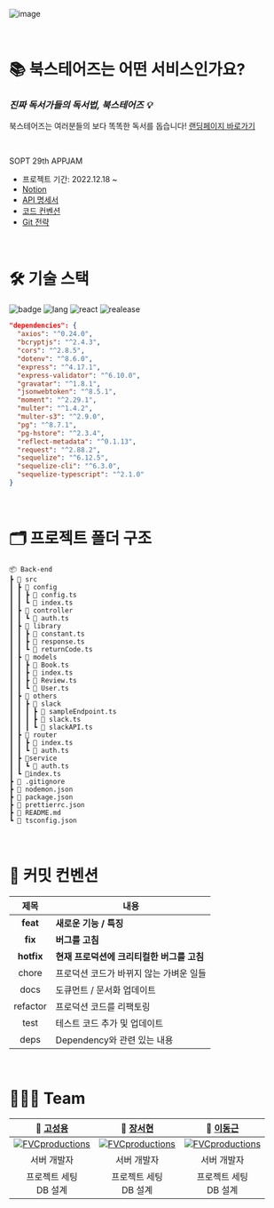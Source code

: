 ![image](https://user-images.githubusercontent.com/73876068/148671692-f6cdd096-dab3-4d8e-9b51-443eb3b947ba.png)

<br/>

# 📚 북스테어즈는 어떤 서비스인가요?


### ***진짜 독서가들의 독서법, 북스테어즈 💡***
북스테어즈는 여러분들의 보다 똑똑한 독서를 돕습니다! [랜딩페이지 바로가기](https://bookstairs.netlify.app/)

<br/>

SOPT 29th APPJAM   

- 프로젝트 기간: 2022.12.18 ~ 
- [Notion](https://rose-prepared-583.notion.site/d454c4437530405f9e526e86e66912b3)
- [API 명세서](https://rose-prepared-583.notion.site/API-42e1ea2497d344399fda98cfbe55febd)
- [코드 컨벤션](https://rose-prepared-583.notion.site/Code-Convention-27afc41450b74fd8a5f1688bfb0b2ede)
- [Git 전략](https://rose-prepared-583.notion.site/Git-Branch-cb7891a287b049a7965659fb2679e5e1)

<br/>

# 🛠 기술 스택


 ![badge](https://img.shields.io/badge/Part-Back--end-brightgreen) ![lang](https://img.shields.io/badge/Language-TypeScript-blue) ![react](https://img.shields.io/badge/Tech--stack-Node.js-orange) ![realease](https://img.shields.io/badge/release-v1.0.0-yellow)


```json
"dependencies": {
  "axios": "^0.24.0",
  "bcryptjs": "^2.4.3",
  "cors": "^2.8.5",
  "dotenv": "^8.6.0",
  "express": "^4.17.1",
  "express-validator": "^6.10.0",
  "gravatar": "^1.8.1",
  "jsonwebtoken": "^8.5.1",
  "moment": "^2.29.1",
  "multer": "^1.4.2",
  "multer-s3": "^2.9.0",
  "pg": "^8.7.1",
  "pg-hstore": "^2.3.4",
  "reflect-metadata": "^0.1.13",
  "request": "^2.88.2",
  "sequelize": "^6.12.5",
  "sequelize-cli": "^6.3.0",
  "sequelize-typescript": "^2.1.0"
}
```
<br/>

# 🗂 프로젝트 폴더 구조
```
📦 Back-end
┣ 📂 src
┃ ┣ 📂 config
┃ ┃ ┣ 📜 config.ts
┃ ┃ ┗ 📜 index.ts
┃ ┣ 📂 controller
┃ ┃ ┗ 📜 auth.ts
┃ ┣ 📂 library
┃ ┃ ┣ 📜 constant.ts
┃ ┃ ┣ 📜 response.ts
┃ ┃ ┗ 📜 returnCode.ts
┃ ┣ 📂 models
┃ ┃ ┣ 📜 Book.ts
┃ ┃ ┣ 📜 index.ts
┃ ┃ ┣ 📜 Review.ts
┃ ┃ ┗ 📜 User.ts
┃ ┣ 📂 others
┃ ┃ ┣ 📂 slack
┃ ┃ ┃ ┣ 📜 sampleEndpoint.ts
┃ ┃ ┃ ┣ 📜 slack.ts
┃ ┃ ┃ ┗ 📜 slackAPI.ts
┃ ┣ 📂 router
┃ ┃ ┣ 📜 index.ts
┃ ┃ ┗ 📜 auth.ts
┃ ┣ 📂service
┃ ┃ ┗ 📜 auth.ts
┃ ┗ 📜index.ts
┣ 📜 .gitignore
┣ 📜 nodemon.json
┣ 📜 package.json
┣ 📜 prettierrc.json
┣ 📜 README.md
┗ 📜 tsconfig.json
```
<br/>

# 💌 커밋 컨벤션
|제목|내용|
|:-:|---|
|**feat**|**새로운 기능 / 특징**|
|**fix**|**버그를 고침**|
|**hotfix**|**현재 프로덕션에 크리티컬한 버그를 고침**|
|chore|프로덕션 코드가 바뀌지 않는 가벼운 일들|
|docs|도큐먼트 / 문서화 업데이트|
|refactor|프로덕션 코드를 리팩토링|
|test|테스트 코드 추가 및 업데이트|
|deps|Dependency와 관련 있는 내용|

<br/>

# 👨‍👧‍👦 Team
| **🙋 [고성용](https://github.com/holmir97)** | **🙋 [장서현](https://github.com/seohyun-106)** | **🙋 [이동근](https://github.com/geeneve)** |
| :---: | :---: | :---: |
| [![FVCproductions](https://avatars.githubusercontent.com/u/64517473?v=4)]()    | [![FVCproductions](https://avatars.githubusercontent.com/u/61549796?v=4)]() |[![FVCproductions](https://avatars.githubusercontent.com/u/68222629?v=4)]() |
| 서버 개발자 | 서버 개발자 | 서버 개발자 |
 프로젝트 세팅<br /> DB 설계|프로젝트 세팅<br /> DB 설계|프로젝트 세팅<br /> DB 설계|
